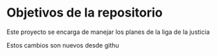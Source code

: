 # Objetivos de la repositorio

Este proyecto se encarga de manejar los planes de la liga de la justicia


Estos cambios son nuevos desde githu
